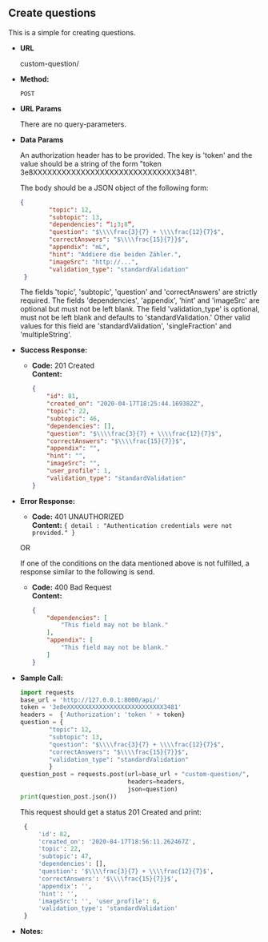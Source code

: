**Create questions**
----
  This is a simple for creating questions. 
  
* **URL**

  custom-question/

* **Method:**

  `POST` 
  
*  **URL Params**

    There are no query-parameters. 
  
  
* **Data Params**

    An authorization header has to be provided. The key is 'token' 
    and the value should be a string of the form "token 3e8XXXXXXXXXXXXXXXXXXXXXXXXXXXXXX3481". 
    
    The body should be a JSON object of the following form: <br>
    
    ```json
    {
            "topic": 12, 
            "subtopic": 13,
            "dependencies": “1;3;8”,
            "question": "$\\\\frac{3}{7} + \\\\frac{12}{7}$",
            "correctAnswers": "$\\\\frac{15}{7}}$",
            "appendix": "mL",
            "hint": "Addiere die beiden Zähler.",
            "imageSrc": "http://...",
            "validation_type": "standardValidation"
     }
     ```
    
    The fields 'topic', 'subtopic', 'question' and 'correctAnswers' are strictly required. The fields
    'dependencies', 'appendix', 'hint' and 'imageSrc' are optional but must not be left blank. The field 
    'validation_type' is optional, must not be left blank and defaults to 'standardValidation.' Other valid values for 
    this field are 'standardValidation', 'singleFraction' and 'multipleString'. 
    
    
* **Success Response:**

  * **Code:** 201 Created <br />
    **Content:** 
    ```json
    {
        "id": 81,
        "created_on": "2020-04-17T18:25:44.169382Z",
        "topic": 22,
        "subtopic": 46,
        "dependencies": [],
        "question": "$\\\\frac{3}{7} + \\\\frac{12}{7}$",
        "correctAnswers": "$\\\\frac{15}{7}}$",
        "appendix": "",
        "hint": "",
        "imageSrc": "",
        "user_profile": 1,
        "validation_type": "standardValidation"
    }
    ```
    
 
* **Error Response:**

  * **Code:** 401 UNAUTHORIZED <br />
    **Content:** `{ detail : "Authentication credentials were not provided." }`

  OR
    
  If one of the conditions on the data mentioned above is not fulfilled, a response similar to the following is send. 
  * **Code:** 400 Bad Request <br />
    **Content:** 
    ```json
    {
        "dependencies": [
            "This field may not be blank."
        ],
        "appendix": [
            "This field may not be blank."
        ]
    }
    ```

* **Sample Call:**

    ```python
    import requests
    base_url = 'http://127.0.0.1:8000/api/'
    token = '3e8eXXXXXXXXXXXXXXXXXXXXXXXXXXX3481'
    headers =  {'Authorization': 'token ' + token}
    question = {
            "topic": 12,
            "subtopic": 13,
            "question": "$\\\\frac{3}{7} + \\\\frac{12}{7}$",
            "correctAnswers": "$\\\\frac{15}{7}}$",
            "validation_type": "standardValidation"
            }
    question_post = requests.post(url=base_url + "custom-question/",
                                  headers=headers,
                                  json=question)
    print(question_post.json())
     ``` 
     
     This request should get a status 201 Created and print:
     ```python
      {
          'id': 82, 
          'created_on': '2020-04-17T18:56:11.262467Z', 
          'topic': 22, 
          'subtopic': 47, 
          'dependencies': [], 
          'question': '$\\\\frac{3}{7} + \\\\frac{12}{7}$', 
          'correctAnswers': '$\\\\frac{15}{7}}$', 
          'appendix': '', 
          'hint': '', 
          'imageSrc': '', 'user_profile': 6, 
          'validation_type': 'standardValidation'
      }
     ```
    
* **Notes:**

